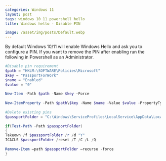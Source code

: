 ```yaml
---
categories: Windows 11
layout: post
tags: windows 10 11 powershell hello
title: Windows hello - Disable PIN

image: /asset/img/posts/Default.webp
---
```


By default Windows 10/11 will enable Windows Hello and ask you to configure a PIN.
If you want to remove the PIN after enabling run the following in Powershell as an Administrator.

```powershell
#Disable pin requirement
$path = "HKLM:\SOFTWARE\Policies\Microsoft"
$key = "PassportForWork"
$name = "Enabled"
$value = "0"
 
New-Item -Path $path -Name $key –Force
 
New-ItemProperty -Path $path\$key -Name $name -Value $value -PropertyType DWORD -Force
 
#Delete existing pins
$passportFolder = "C:\Windows\ServiceProfiles\LocalService\AppData\Local\Microsoft\Ngc"
 
if(Test-Path -Path $passportFolder)
{
Takeown /f $passportFolder /r /d "Y"
ICACLS $passportFolder /reset /T /C /L /Q
 
Remove-Item –path $passportFolder –recurse -force
}
```